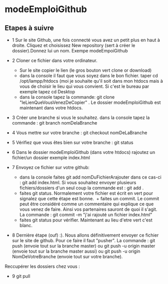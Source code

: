 # modeEmploiGithub

## Etapes à suivre

+ 1 Sur le site Github, une fois connecté vous avez un petit plus en haut à droite. Cliquez et choisissez New repository (sert à créer le dossier).Donnez lui un nom. Exempe modeEmpoiGithub

+ 2 Cloner ce fichier dans votre ordinateur.
  + Sur le site copier le lien (le gros bouton vert clone or download)
  + dans la console il faut que vous soyez dans le bon fichier. taper cd /opt/lampp/htdocs (moi je souhaite qu'il soit dans mon htdocs mais à vous de choisir le lieu qui vous convient. Si c'est le bureau par exemple tapez cd Desktop
  + dans la console tapez la commande: git clone "leLienQueVousVenezDeCopier" . Le dossier modeEmploiGithub est maintenant dans votre htdocs.

+ 3 Créer une branche si vous le souhaitez. dans la console tapez la commande : git branch nomDelaBranche
+ 4 Vous mettre sur votre branche : git checkout nomDeLaBranche
+ 5 Vérifiez que vous êtes bien sur votre branche : git status 
+ 6 Dans le dossier modeEmploiGithub (dans votre htdocs) rajoutez un fichier/un dossier exemple index.html
+ 7 Envoyez ce fichier sur votre github: 
  + dans la console faites git add nomDuFichierArajouter dans ce cas-ci : git add index.html. Si vous souhaitez envoyer plusieurs fichiers/dossiers d'un seul coup la commande est : git add .
  + faites git status. Normalement votre fichier est écrit en vert pour signalez que cette étape est bonne.
  + faites un commit. Le commit peut être considéré comme un commentaire qui explique ce que vous venez de faire. Ainsi vos partenaires sauront de quoi il s'agit. La commande : git commit -m "j'ai rajouté un fichier index.html"
  + faites git status pour vérifier. Maintenant au lieu d'etre vert c'est blanc.
 + 8 Dernière étape (ouf) :). Nous allons définitivement envoyer ce fichier sur le site de github. Pour ce faire il faut "pusher". La commande : git push (envoie tout sur la branche master) ou git push -u origin master (envoie tout sur la branche master aussi) ou git push -u origin NomDeVotreBranche (envoie tout sur votre branche).
 
 Reccupérer les dossiers chez vous : 
 + 9 git pull
